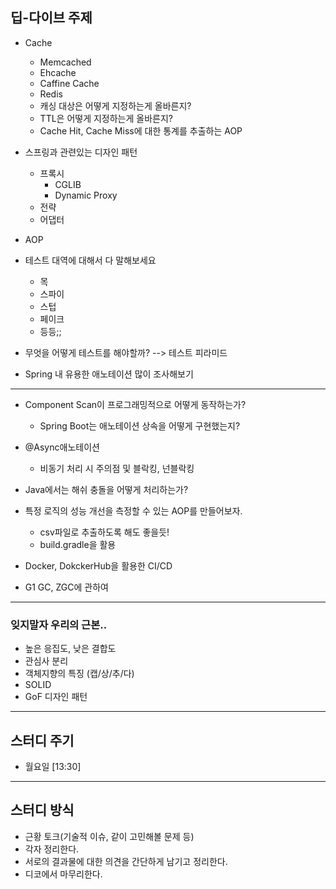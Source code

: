 ## 딥-다이브 주제

- Cache
  - Memcached
  - Ehcache
  - Caffine Cache
  - Redis
  - 캐싱 대상은 어떻게 지정하는게 올바른지?
  - TTL은 어떻게 지정하는게 올바른지?
  - Cache Hit, Cache Miss에 대한 통계를 추출하는 AOP

- 스프링과 관련있는 디자인 패턴
  - 프록시
    - CGLIB
    - Dynamic Proxy
  - 전략
  - 어댑터

- AOP

- 테스트 대역에 대해서 다 말해보세요
  - 목
  - 스파이
  - 스텁
  - 페이크
  - 등등;;

- 무엇을 어떻게 테스트를 해야할까? --> 테스트 피라미드

- Spring 내 유용한 애노테이션 많이 조사해보기

---

- Component Scan이 프로그래밍적으로 어떻게 동작하는가?
  - Spring Boot는 애노테이션 상속을 어떻게 구현했는지?

- @Async애노테이션
  - 비동기 처리 시 주의점 및 블락킹, 넌블락킹

- Java에서는 해쉬 충돌을 어떻게 처리하는가?

- 특정 로직의 성능 개선을 측정할 수 있는 AOP를 만들어보자.
  - csv파일로 추출하도록 해도 좋을듯!
  - build.gradle을 활용

- Docker, DokckerHub을 활용한 CI/CD

- G1 GC, ZGC에 관하여

---

### 잊지말자 우리의 근본..

- 높은 응집도, 낮은 결합도
- 관심사 분리
- 객체지향의 특징 (캡/상/추/다)
- SOLID
- GoF 디자인 패턴

---

## 스터디 주기

- 월요일 [13:30]

---

## 스터디 방식

- 근황 토크(기술적 이슈, 같이 고민해볼 문제 등)
- 각자 정리한다.
- 서로의 결과물에 대한 의견을 간단하게 남기고 정리한다.
- 디코에서 마무리한다.
